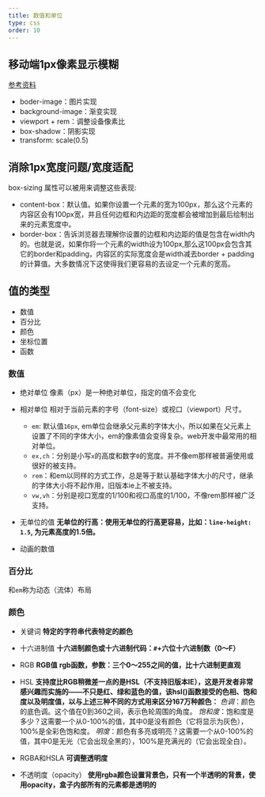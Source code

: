 ```yaml
---
title: 数值和单位
type: css
order: 10
---
```


## 移动端1px像素显示模糊
[参考资料](https://segmentfault.com/a/1190000007604842)
- boder-image：图片实现
- background-image：渐变实现
- viewport + rem：调整设备像素比
- box-shadow：阴影实现
- transform: scale(0.5)

## 消除1px宽度问题/宽度适配
box-sizing 属性可以被用来调整这些表现:
- content-box：默认值。如果你设置一个元素的宽为100px，那么这个元素的内容区会有100px宽，并且任何边框和内边距的宽度都会被增加到最后绘制出来的元素宽度中。
- border-box：告诉浏览器去理解你设置的边框和内边距的值是包含在width内的。也就是说，如果你将一个元素的width设为100px,那么这100px会包含其它的border和padding，内容区的实际宽度会是width减去border + padding的计算值。大多数情况下这使得我们更容易的去设定一个元素的宽高。

## 值的类型
- 数值
- 百分比
- 颜色
- 坐标位置
- 函数

### 数值
- 绝对单位
    像素（px）是一种绝对单位，指定的值不会变化
- 相对单位
    相对于当前元素的字号（font-size）或视口（viewport）尺寸。
    - `em`: 默认值`16px`, em单位会继承父元素的字体大小，所以如果在父元素上设置了不同的字体大小，em的像素值会变得复杂。web开发中最常用的相对单位。
    - `ex,ch`：分别是小写`x`的高度和数字`0`的宽度。并不像em那样被普遍使用或很好的被支持。
    - `rem`：和em以同样的方式工作，总是等于默认基础字体大小的尺寸，继承的字体大小将不起作用，旧版本ie上不被支持。
    - `vw,vh`：分别是视口宽度的1/100和视口高度的1/100，不像rem那样被广泛支持。

- 无单位的值
**无单位的行高：使用无单位的行高更容易，比如：`line-height: 1.5`, 为元素高度的1.5倍。**
- 动画的数值

### 百分比

和`em`称为动态（流体）布局

### 颜色

- 关键词
**特定的字符串代表特定的颜色**

- 十六进制值
**十六进制颜色或十六进制代码：`#`+六位十六进制数（0～F）**

- RGB
**RGB值**
**rgb函数，参数：三个0～255之间的值，比十六进制更直观**

- HSL
**支持度比RGB稍微差一点的是HSL（不支持旧版本IE），这是开发者非常感兴趣而实施的——不只是红、绿和蓝色的值，该hsl()函数接受的色相、饱和度以及明度值，以与上述三种不同的方式用来区分167万种颜色：**
*色调*：颜色的底色调。这个值在0到360之间，表示色轮周围的角度。
*饱和度*：饱和度是多少？这需要一个从0-100%的值，其中0是没有颜色（它将显示为灰色），100%是全彩色饱和度。
*明度*：颜色有多亮或明亮？这需要一个从0-100%的值，其中0是无光（它会出现全黑的），100%是充满光的（它会出现全白）。

- RGBA和HSLA
**可调整透明度**

- 不透明度（opacity）
**使用rgba颜色设置背景色，只有一个半透明的背景，使用opacity，盒子内部所有的元素都是透明的**
